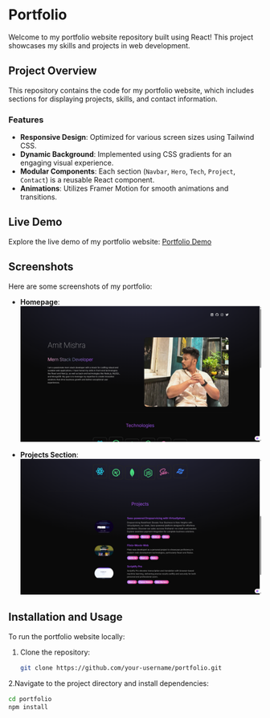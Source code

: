 # Portfolio

Welcome to my portfolio website repository built using React! This project showcases my skills and projects in web development.

## Project Overview

This repository contains the code for my portfolio website, which includes sections for displaying projects, skills, and contact information.

### Features

- **Responsive Design**: Optimized for various screen sizes using Tailwind CSS.
- **Dynamic Background**: Implemented using CSS gradients for an engaging visual experience.
- **Modular Components**: Each section (`Navbar`, `Hero`, `Tech`, `Project`, `Contact`) is a reusable React component.
- **Animations**: Utilizes Framer Motion for smooth animations and transitions.

## Live Demo

Explore the live demo of my portfolio website: [Portfolio Demo](https://eivorr-portfolio.netlify.app/)

## Screenshots

Here are some screenshots of my portfolio:

- **Homepage**:
  ![Homepage](Screenshot1.png)

- **Projects Section**:
  ![Projects Section](Screenshot2.png)

## Installation and Usage

To run the portfolio website locally:

1. Clone the repository:
   ```bash
   git clone https://github.com/your-username/portfolio.git

2.Navigate to the project directory and install dependencies:
```bash
cd portfolio
npm install




